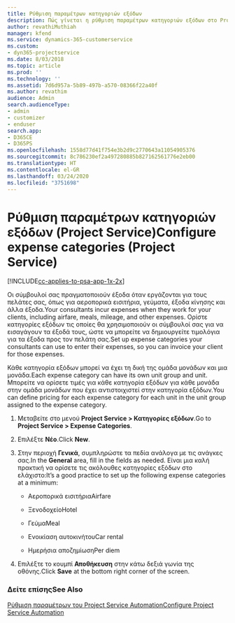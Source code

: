 ```yaml
---
title: Ρύθμιση παραμέτρων κατηγοριών εξόδων
description: Πώς γίνεται η ρύθμιση παραμέτρων κατηγοριών εξόδων στο Project Service
author: revathiMuthiah
manager: kfend
ms.service: dynamics-365-customerservice
ms.custom:
- dyn365-projectservice
ms.date: 8/03/2018
ms.topic: article
ms.prod: ''
ms.technology: ''
ms.assetid: 7d6d957a-5b89-497b-a570-08366f22a40f
ms.author: revathim
audience: Admin
search.audienceType:
- admin
- customizer
- enduser
search.app:
- D365CE
- D365PS
ms.openlocfilehash: 1558d77d41f754e3b2d9c2770643a11054905376
ms.sourcegitcommit: 8c786230ef2a497280885b827162561776e2eb00
ms.translationtype: HT
ms.contentlocale: el-GR
ms.lasthandoff: 03/24/2020
ms.locfileid: "3751698"
---
```

# <a name="configure-expense-categories-project-service"></a><span data-ttu-id="c9a50-103">Ρύθμιση παραμέτρων κατηγοριών εξόδων (Project Service)</span><span class="sxs-lookup"><span data-stu-id="c9a50-103">Configure expense categories (Project Service)</span></span>

[!INCLUDE[cc-applies-to-psa-app-1x-2x](../includes/cc-applies-to-psa-app-1x-2x.md)]

<span data-ttu-id="c9a50-104">Οι σύμβουλοί σας πραγματοποιούν έξοδα όταν εργάζονται για τους πελάτες σας, όπως για αεροπορικά εισιτήρια, γεύματα, έξοδα κίνησης και άλλα έξοδα.</span><span class="sxs-lookup"><span data-stu-id="c9a50-104">Your consultants incur expenses when they work for your clients, including airfare, meals, mileage, and other expenses.</span></span> <span data-ttu-id="c9a50-105">Ορίστε κατηγορίες εξόδων τις οποίες θα χρησιμοποιούν οι σύμβουλοί σας για να εισαγάγουν τα έξοδά τους, ώστε να μπορείτε να δημιουργείτε τιμολόγια για τα έξοδα προς τον πελάτη σας.</span><span class="sxs-lookup"><span data-stu-id="c9a50-105">Set up expense categories your consultants can use to enter their expenses, so you can invoice your client for those expenses.</span></span>  
  
<span data-ttu-id="c9a50-106">Κάθε κατηγορία εξόδων μπορεί να έχει τη δική της ομάδα μονάδων και μια μονάδα.</span><span class="sxs-lookup"><span data-stu-id="c9a50-106">Each expense category can have its own unit group and unit.</span></span> <span data-ttu-id="c9a50-107">Μπορείτε να ορίσετε τιμές για κάθε κατηγορία εξόδων για κάθε μονάδα στην ομάδα μονάδων που έχει αντιστοιχιστεί στην κατηγορία εξόδων.</span><span class="sxs-lookup"><span data-stu-id="c9a50-107">You can define pricing for each expense category for each unit in the unit group assigned to the expense category.</span></span>  
  
1.  <span data-ttu-id="c9a50-108">Μεταβείτε στο μενού **Project Service > Κατηγορίες εξόδων**.</span><span class="sxs-lookup"><span data-stu-id="c9a50-108">Go to **Project Service > Expense Categories**.</span></span>  
  
2.  <span data-ttu-id="c9a50-109">Επιλέξτε **Νέο**.</span><span class="sxs-lookup"><span data-stu-id="c9a50-109">Click **New**.</span></span>  
  
3.  <span data-ttu-id="c9a50-110">Στην περιοχή **Γενικά**, συμπληρώστε τα πεδία ανάλογα με τις ανάγκες σας.</span><span class="sxs-lookup"><span data-stu-id="c9a50-110">In the **General** area, fill in the fields as needed.</span></span> <span data-ttu-id="c9a50-111">Είναι μια καλή πρακτική να ορίσετε τις ακόλουθες κατηγορίες εξόδων στο ελάχιστο:</span><span class="sxs-lookup"><span data-stu-id="c9a50-111">It’s a good practice to set up the following expense categories at a minimum:</span></span>  
  
    -   <span data-ttu-id="c9a50-112">Αεροπορικά εισιτήρια</span><span class="sxs-lookup"><span data-stu-id="c9a50-112">Airfare</span></span>  
  
    -   <span data-ttu-id="c9a50-113">Ξενοδοχείο</span><span class="sxs-lookup"><span data-stu-id="c9a50-113">Hotel</span></span>  
  
    -   <span data-ttu-id="c9a50-114">Γεύμα</span><span class="sxs-lookup"><span data-stu-id="c9a50-114">Meal</span></span>  
  
    -   <span data-ttu-id="c9a50-115">Ενοικίαση αυτοκινήτου</span><span class="sxs-lookup"><span data-stu-id="c9a50-115">Car rental</span></span>  
  
    -   <span data-ttu-id="c9a50-116">Ημερήσια αποζημίωση</span><span class="sxs-lookup"><span data-stu-id="c9a50-116">Per diem</span></span>  
  
4.  <span data-ttu-id="c9a50-117">Επιλέξτε το κουμπί **Αποθήκευση** στην κάτω δεξιά γωνία της οθόνης.</span><span class="sxs-lookup"><span data-stu-id="c9a50-117">Click **Save** at the bottom right corner of the screen.</span></span>  
  
### <a name="see-also"></a><span data-ttu-id="c9a50-118">Δείτε επίσης</span><span class="sxs-lookup"><span data-stu-id="c9a50-118">See Also</span></span>  
 [<span data-ttu-id="c9a50-119">Ρύθμιση παραμέτρων του Project Service Automation</span><span class="sxs-lookup"><span data-stu-id="c9a50-119">Configure Project Service Automation</span></span>](../project-service/configure.md)

